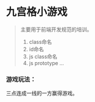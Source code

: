 # 九宫格小游戏

> 主要用于前端开发规范的培训。
> 1. class命名
> 2. id命名
> 3. js class命名
> 4. js prototype
> ...

### 游戏玩法：
三点连成一线的一方赢得游戏。